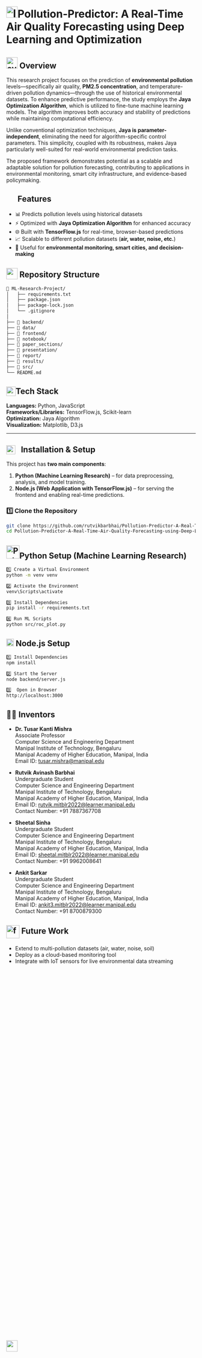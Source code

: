 # <img src="https://github.com/user-attachments/assets/b83b271d-fafe-41be-bf84-7f74ccb310d1" alt="logo" height="30px">Pollution-Predictor: A Real-Time Air Quality Forecasting using Deep Learning and Optimization


## <img src="https://github.com/user-attachments/assets/43c950fd-76fc-4a81-804b-57e89642eb8c" alt="overview" height="30px"> Overview
This research project focuses on the prediction of **environmental pollution** levels—specifically air quality, **PM2.5 concentration**, and temperature-driven pollution dynamics—through the use of historical environmental datasets.
To enhance predictive performance, the study employs the **Jaya Optimization Algorithm**, which is utilized to fine-tune machine learning models. The algorithm improves both accuracy and stability of predictions while maintaining computational efficiency.

Unlike conventional optimization techniques, **Jaya is parameter-independent**, eliminating the need for algorithm-specific control parameters. This simplicity, coupled with its robustness, makes Jaya particularly well-suited for real-world environmental prediction tasks.

The proposed framework demonstrates potential as a scalable and adaptable solution for pollution forecasting, contributing to applications in environmental monitoring, smart city infrastructure, and evidence-based policymaking.


## <img src="https://github.com/user-attachments/assets/dcdcffb4-c4e2-40ee-84cc-aca8612d257e" height="30px" style="vertical-align: text-bottom; margin-bottom:-3050px;">Features  
- 📊 Predicts pollution levels using historical datasets  
- ⚡ Optimized with **Jaya Optimization Algorithm** for enhanced accuracy  
- 🌐 Built with **TensorFlow.js** for real-time, browser-based predictions  
- 📈 Scalable to different pollution datasets (**air, water, noise, etc.**)  
- 🔮 Useful for **environmental monitoring, smart cities, and decision-making**  


## <img src="https://github.com/user-attachments/assets/f3dcee8e-e008-457a-97fb-d3848b425713" height="30px" style="vertical-align:text-bottom;"> Repository Structure  
```bash
📂 ML-Research-Project/
│   ├── requirements.txt
│   ├── package.json      
│   ├── package-lock.json         
│   └── .gitignore
│ 
├── 📁 backend/           
├── 📁 data/              
├── 📁 frontend/      
├── 📁 notebook/      
├── 📁 paper_sections/     
├── 📁 presentation/              
├── 📁 report/           
├── 📁 results/
├── 📁 src/          
└── README.md            
```
## <img src="https://github.com/user-attachments/assets/612137fd-b2de-411c-acd7-f94c4811e9f2" height="25px" style="vertical-align:text-bottom;">Tech Stack
**Languages:** Python, JavaScript  
**Frameworks/Libraries:** TensorFlow.js, Scikit-learn  
**Optimization:** Jaya Algorithm  
**Visualization:** Matplotlib, D3.js  


---

## <img src="https://github.com/user-attachments/assets/6672ee8c-15ed-4fb5-9cd5-63c04ac747c1" height="24px" style="vertical-align: bottom; margin-right: 10px;"> Installation & Setup  

This project has **two main components**:  

1. **Python (Machine Learning Research)** – for data preprocessing, analysis, and model training.  
2. **Node.js (Web Application with TensorFlow.js)** – for serving the frontend and enabling real-time predictions.


### 1️⃣ Clone the Repository   
```bash
git clone https://github.com/rutvikbarbhai/Pollution-Predictor-A-Real-Time-Air-Quality-Forecasting-using-Deep-Learning-and-Optimization.git
cd Pollution-Predictor-A-Real-Time-Air-Quality-Forecasting-using-Deep-Learning-and-Optimization
```
## <img src="https://github.com/user-attachments/assets/72050623-de79-4b7a-b803-4a1154885382" width="35px" alt="Python Setup (Machine Learning Research)">Python Setup (Machine Learning Research)

```bash
1️⃣ Create a Virtual Environment
python -m venv venv

2️⃣ Activate the Environment 
venv\Scripts\activate  

3️⃣ Install Dependencies
pip install -r requirements.txt

4️⃣ Run ML Scripts
python src/roc_plot.py
```
## <img src="https://github.com/user-attachments/assets/657aedce-259b-411c-89f2-0d93f7049737" alt="nodejs" height="20px"> Node.js Setup
```bash
1️⃣ Install Dependencies
npm install

2️⃣ Start the Server
node backend/server.js 

3️⃣  Open in Browser
http://localhost:3000
```


## 👨‍🔬 Inventors
 
- **Dr. Tusar Kanti Mishra**  
  Associate Professor  
  Computer Science and Engineering Department  
  Manipal Institute of Technology, Bengaluru  
  Manipal Academy of Higher Education, Manipal, India  
  Email ID: tusar.mishra@manipal.edu
  

- **Rutvik Avinash Barbhai**  
  Undergraduate Student  
  Computer Science and Engineering Department  
  Manipal Institute of Technology, Bengaluru  
  Manipal Academy of Higher Education, Manipal, India  
  Email ID: rutvik.mitblr2022@learner.manipal.edu  
  Contact Number: +91 7887367708  

- **Sheetal Sinha**  
  Undergraduate Student  
  Computer Science and Engineering Department  
  Manipal Institute of Technology, Bengaluru  
  Manipal Academy of Higher Education, Manipal, India   
  Email ID: sheetal.mitblr2022@learner.manipal.edu  
  Contact Number: +91 9962008641  

- **Ankit Sarkar**  
  Undergraduate Student  
  Computer Science and Engineering Department  
  Manipal Institute of Technology, Bengaluru  
  Manipal Academy of Higher Education, Manipal, India  
  Email ID: ankit3.mitblr2022@learner.manipal.edu  
  Contact Number: +91 8700879300


## <img src="https://github.com/user-attachments/assets/9f0497b8-78b3-4d64-8e7f-ace469c4fe70" alt="features icon" width="35" style="vertical-align:middle;"/> Future Work
- Extend to multi-pollution datasets (air, water, noise, soil)
- Deploy as a cloud-based monitoring tool
- Integrate with IoT sensors for live environmental data streaming







